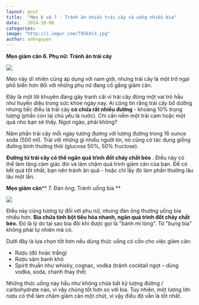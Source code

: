 ```yaml
---
layout: post
title:  "Mẹo 6 và 7 - Tránh ăn nhiều trái cây và uống nhiều bia"
date:   2014-10-08
categories: 
image: "http://i.imgur.com/T9SkVv3.jpg"
author: anhnguyen
---
```


**Mẹo giảm cân 6. Phụ nữ: Tránh ăn trái cây**

![](http://i.imgur.com/qOq22rj.jpg)

Mẹo này dĩ nhiên cũng áp dụng với nam giới, nhưng trái cây là một trở ngại phổ biến hơn đối với những phụ nữ đang cố gắng giảm cân.

Đây là một lời khuyên đang gây tranh cãi vì trái cây đóng một vai trò hầu như huyền diệu trong sức khỏe ngày nay. Ai cũng tin rằng trái cây bổ dưỡng nhưng tiếc điều là trái cây **có chứa rất nhiều đường** - khoảng 10% trọng lượng (phần còn lại chủ yếu là nước). Chỉ cần nếm một trái cam hoặc một quả nho bạn sẽ thấy. Ngọt ngào, phải không?

Năm phần trái cây mỗi ngày tương đương với lượng đường trong 16 ounce soda (500 ml). Trái với những gì nhiều người tin, nó cũng có tác dụng giống đường bình thường thôi (glucose 50%, 50% fructose).

**Đường từ trái cây có thể ngăn quá trình đốt cháy chất béo** . Điều này có thể làm tăng cảm giác đói và làm chậm quá trình giảm cân của bạn. Để có kết quả tốt nhất, bạn nên tránh ăn quả - hoặc chỉ lấy đó làm phần thưởng lâu lâu một lần.

**Mẹo giảm cân**** 7. Đàn ông: Tránh uống bia **

![](http://i.imgur.com/YTJRSIC.jpg)

Điều này cũng tương tự đối với phụ nữ, nhưng đàn ông thường uống bia nhiều hơn. **Bia chứa tinh bột tiêu hóa nhanh, ngăn quá trình đốt cháy chất béo.** Đó là lý do tại sao bia đôi khi được gọi là "bánh mì lỏng". Từ "bụng bia" không phải tự nhiên mà có.

Dưới đây là lựa chọn tốt hơn nếu dùng thức uống có cồn cho việc giảm cân:

- Rượu (đỏ hoặc trắng) 
- Rượu sâm banh khô 
- Spirit thuần như whisky, cognac, vodka (tránh cocktail ngọt – dùng vodka, soda, chanh thay thế) 

Những thức uống này hầu như không chứa bất kỳ lượng đường / carbohydrate nào, vì vậy chúng tốt hơn so với bia. Tuy nhiên, một lượng lớn rượu có thể làm chậm giảm cân một chút, vì vậy điều độ vẫn là tốt nhất.
